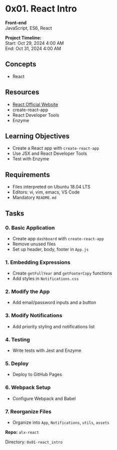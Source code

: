 # 0x01. React Intro

**Front-end**  
JavaScript, ES6, React

**Project Timeline:**  
Start: Oct 29, 2024 4:00 AM  
End: Oct 31, 2024 4:00 AM  

## Concepts

- React

## Resources

- [React Official Website](https://reactjs.org/)
- create-react-app
- React Developer Tools
- Enzyme

## Learning Objectives

- Create a React app with `create-react-app`
- Use JSX and React Developer Tools
- Test with Enzyme

## Requirements

- Files interpreted on Ubuntu 18.04 LTS
- Editors: vi, vim, emacs, VS Code
- Mandatory `README.md`

## Tasks

### 0. Basic Application

- Create app `dashboard` with `create-react-app`
- Remove unused files
- Set up header, body, footer in `App.js`

### 1. Embedding Expressions

- Create `getFullYear` and `getFooterCopy` functions
- Add styles in `Notifications.css`

### 2. Modify the App

- Add email/password inputs and a button

### 3. Modify Notifications

- Add priority styling and notifications list

### 4. Testing

- Write tests with Jest and Enzyme

### 5. Deploy

- Deploy to GitHub Pages

### 6. Webpack Setup

- Configure Webpack and Babel

### 7. Reorganize Files

- Organize into `App`, `Notifications`, `utils`, `assets`

**Repo:** `alx-react`

Directory: `0x01-react_intro`
